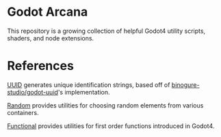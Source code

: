 # Godot Arcana

This repository is a growing collection of helpful Godot4 utility scripts, shaders, and node extensions.

# References
[UUID](scripts/uuid.gd) generates unique identification strings, based off of [binogure-studio/godot-uuid](https://github.com/binogure-studio/godot-uuid)'s implementation.

[Random](scripts/random.gd) provides utilities for choosing random elements from various containers.

[Functional](scripts/functional.gd) provides utilities for first order functions introduced in Godot4.
